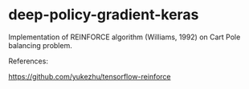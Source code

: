 # deep-policy-gradient-keras

Implementation of REINFORCE algorithm (Williams, 1992) on Cart Pole balancing problem. 

References:

https://github.com/yukezhu/tensorflow-reinforce

